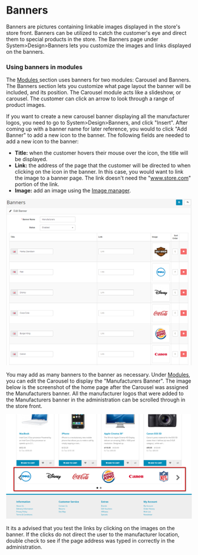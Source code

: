 Banners
=======

Banners are pictures containing linkable images displayed in the store's store front. Banners can be utilized to catch the customer's eye and direct them to special products in the store. The Banners page under System>Design>Banners lets you customize the images and links displayed on the banners.

### Using banners in modules

The [Modules ](docs/user-manual/extensions/modules/overview)section uses banners for two modules: Carousel and Banners. The Banners section lets you customize what page layout the banner will be included, and its position. The Carousel module acts like a slideshow, or carousel. The customer can click an arrow to look through a range of product images.

If you want to create a new carousel banner displaying all the manufacturer logos, you need to go to System>Design>Banners, and click "Insert". After coming up with a banner name for later reference, you would to click "Add Banner" to add a new icon to the banner. The following fields are needed to add a new icon to the banner:

- **Title:** when the customer hovers their mouse over the icon, the title will be displayed.
- **Link:** the address of the page that the customer will be directed to when clicking on the icon in the banner. In this case, you would want to link the image to a banner page. The link doesn't need the "www.store.com" portion of the link.
- **Image:** add an image using the [Image manager](docs/user-manual/admin/image-manager/).


![banners](_images/banners.png)


You may add as many banners to the banner as necessary. Under [Modules](docs/user-manual/extensions/modules/overview), you can edit the Carousel to display the "Manufacturers Banner". The image below is the screenshot of the home page after the Carousel was assigned the Manufacturers banner. All the manufacturer logos that were added to the Manufacturers banner in the administration can be scrolled through in the store front.


![Carousel frond end](_images/banners-front.png)


It its a advised that you test the links by clicking on the images on the banner. If the clicks do not direct the user to the manufacturer location, double check to see if the page address was typed in correctly in the administration.
